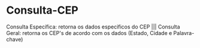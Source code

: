 # Consulta-CEP

Consulta Específica: retorna os dados especificos do CEP  ||| 
Consulta Geral: retorna os CEP's de acordo com os dados (Estado, Cidade e Palavra-chave)
